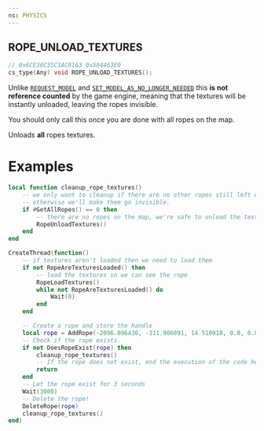 ```yaml
---
ns: PHYSICS
---
```

## ROPE_UNLOAD_TEXTURES

```c
// 0x6CE36C35C1AC8163 0x584463E0
cs_type(Any) void ROPE_UNLOAD_TEXTURES();
```

Unlike [`REQUEST_MODEL`](#_0x963D27A58DF860AC) and [`SET_MODEL_AS_NO_LONGER_NEEDED`](#_0xE532F5D78798DAAB) this **is not reference counted** by the game engine, meaning that the textures will be instantly unloaded, leaving the ropes invisible.

You should only call this once you are done with all ropes on the map.

Unloads **all** ropes textures.

# Examples
```lua
local function cleanup_rope_textures()
	-- we only want to cleanup if there are no other ropes still left on the map
	-- otherwise we'll make them go invisible.
	if #GetAllRopes() == 0 then
		-- there are no ropes on the map, we're safe to unload the textures.
		RopeUnloadTextures()
	end
end

CreateThread(function()
	-- if textures aren't loaded then we need to load them
	if not RopeAreTexturesLoaded() then
		-- load the textures so we can see the rope
		RopeLoadTextures()
		while not RopeAreTexturesLoaded() do
			Wait(0)
		end
	end

	-- Create a rope and store the handle
	local rope = AddRope(-2096.096436, -311.906891, 14.510918, 0.0, 0.0, 0.0, 10.0, 1, 10.0, 0.0, 1.0, false, false, false, 1.0, false, 0)
	-- Check if the rope exists.
	if not DoesRopeExist(rope) then
		cleanup_rope_textures()
		-- If the rope does not exist, end the execution of the code here.
		return
	end
	-- Let the rope exist for 3 seconds
	Wait(3000)
	-- Delete the rope!
	DeleteRope(rope)
	cleanup_rope_textures()
end)
```
